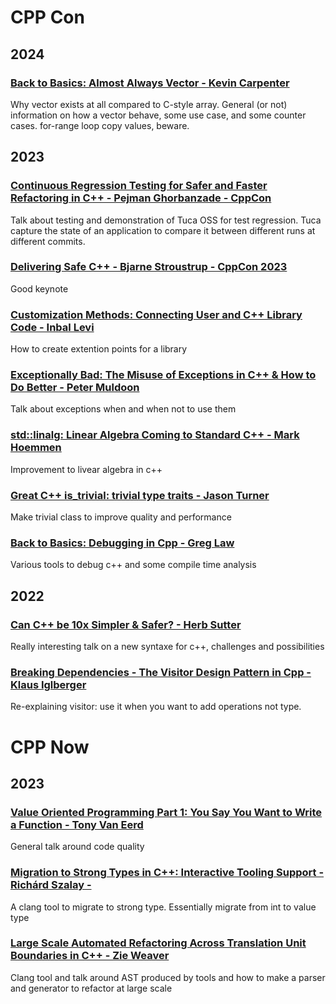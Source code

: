 # CPP Con
## 2024
### [Back to Basics: Almost Always Vector - Kevin Carpenter](https://www.youtube.com/watch?v=VRGRTvfOxb4)
Why vector exists at all compared to C-style array. General (or not) information on how a vector behave, some use case, and some counter cases.
for-range loop copy values, beware.
## 2023
###  [Continuous Regression Testing for Safer and Faster Refactoring in C++ - Pejman Ghorbanzade - CppCon](https://www.youtube.com/watch?v=c8Z3iSL9vYs&list=PLHTh1InhhwT7gQEuYznhhvAYTel0qzl72&index=21)
Talk about testing and demonstration of Tuca OSS for test regression. Tuca capture the state of an application to compare it between different runs at different commits.

### [Delivering Safe C++ - Bjarne Stroustrup - CppCon 2023](https://www.youtube.com/watch?v=I8UvQKvOSSw&list=PLHTh1InhhwT7gQEuYznhhvAYTel0qzl72&index=6&pp=iAQB)
Good keynote

### [Customization Methods: Connecting User and C++ Library Code - Inbal Levi](https://www.youtube.com/watch?v=mdh9GLWXWyY&list=PLHTh1InhhwT7gQEuYznhhvAYTel0qzl72&index=14)
How to create extention points for a library

### [Exceptionally Bad: The Misuse of Exceptions in C++ & How to Do Better - Peter Muldoon](https://www.youtube.com/watch?v=Oy-VTqz1_58&list=PLHTh1InhhwT7gQEuYznhhvAYTel0qzl72&index=27&pp=iAQB)
Talk about exceptions when and when not to use them

### [std::linalg: Linear Algebra Coming to Standard C++ - Mark Hoemmen](https://www.youtube.com/watch?v=-UXHMlAMXNk&list=PLHTh1InhhwT7gQEuYznhhvAYTel0qzl72&index=37)
Improvement to livear algebra in c++

### [Great C++ is_trivial: trivial type traits - Jason Turner](https://www.youtube.com/watch?v=bpF1LKQBgBQ&list=PLHTh1InhhwT7gQEuYznhhvAYTel0qzl72&index=109&pp=iAQB)
Make trivial class to improve quality and performance

### [Back to Basics: Debugging in Cpp - Greg Law](https://www.youtube.com/watch?v=qgszy9GquRs&list=PLHTh1InhhwT7gQEuYznhhvAYTel0qzl72&index=12)
Various tools to debug c++ and some compile time analysis

## 2022
### [Can C++ be 10x Simpler & Safer? - Herb Sutter](https://www.youtube.com/watch?v=ELeZAKCN4tY&list=PLHTh1InhhwT6c2JNtUiJkaH8YRqzhU7Ag&index=2&t=4840s)
Really interesting talk on a new syntaxe for c++, challenges and possibilities
### [Breaking Dependencies - The Visitor Design Pattern in Cpp - Klaus Iglberger](https://www.youtube.com/watch?v=PEcy1vYHb8A&list=PLHTh1InhhwT6c2JNtUiJkaH8YRqzhU7Ag&index=14)
Re-explaining visitor: use it when you want to add operations not type.

# CPP Now
## 2023
### [Value Oriented Programming Part 1: You Say You Want to Write a Function - Tony Van Eerd](https://www.youtube.com/watch?v=b4p_tcLYDV0&list=PL_AKIMJc4roUIwMsWnA9WPFJdCRfNUWHP&index=46)
General talk around code quality
### [Migration to Strong Types in C++: Interactive Tooling Support - Richárd Szalay -](https://www.youtube.com/watch?v=rcXf1VCA1Uc&list=PL_AKIMJc4roUIwMsWnA9WPFJdCRfNUWHP&index=20)
A clang tool to migrate to strong type. Essentially migrate from int to value type
### [Large Scale Automated Refactoring Across Translation Unit Boundaries in C++ - Zie Weaver](https://www.youtube.com/watch?v=1EMmgOKBWlI&list=PL_AKIMJc4roUIwMsWnA9WPFJdCRfNUWHP&index=15)
Clang tool and talk around AST produced by tools and how to make a parser and generator to refactor at large scale